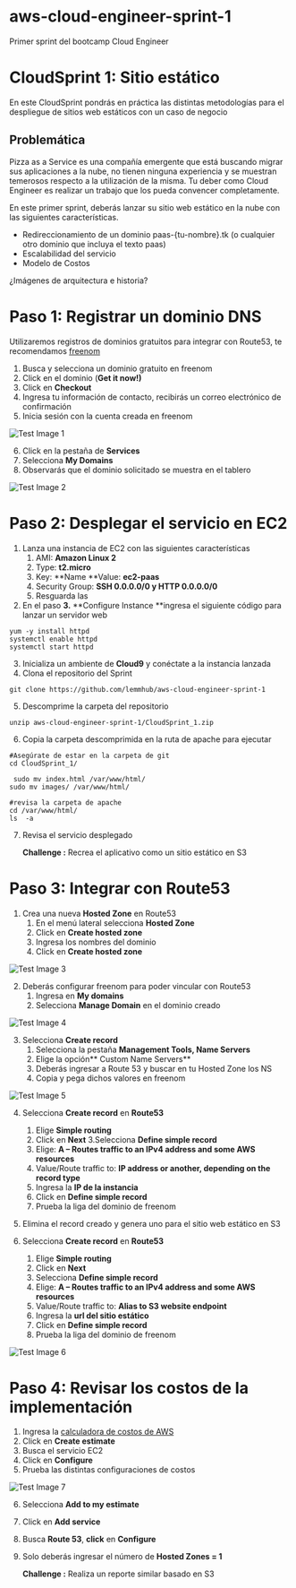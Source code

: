 # aws-cloud-engineer-sprint-1
Primer sprint del bootcamp Cloud Engineer


# CloudSprint 1: Sitio estático

En este CloudSprint pondrás en práctica las distintas metodologías para el despliegue de sitios  web estáticos con un caso de negocio




## Problemática

Pizza as a Service es una compañía emergente que está buscando migrar sus aplicaciones a la nube, no tienen ninguna experiencia y se muestran temerosos respecto a la utilización de la misma. Tu deber como Cloud Engineer es realizar un trabajo que los pueda convencer completamente.

En este primer sprint, deberás lanzar su sitio web estático en la nube con las siguientes características.



*   Redireccionamiento de un dominio paas-{tu-nombre}.tk  (o cualquier otro dominio que incluya el texto paas)
*   Escalabilidad del servicio
*   Modelo de Costos

¿Imágenes de arquitectura e historia?


# Paso 1: Registrar un dominio DNS

Utilizaremos registros de dominios gratuitos para integrar con Route53, te recomendamos [freenom](http://freenom.org/)



1. Busca y selecciona un dominio gratuito en freenom
2. Click en el dominio (**Get it now!)**
3. Click en **Checkout**
4. Ingresa tu información de contacto, recibirás un correo electrónico de confirmación
5. Inicia sesión con la cuenta creada en freenom

![Test Image 1](/images/pic-1.png)

6. Click en la pestaña de **Services**
7. Selecciona **My Domains**
8. Observarás que el dominio solicitado se muestra en el tablero


![Test Image 2](/images/pic-2.png)



# Paso 2: Desplegar el servicio en EC2



1. Lanza una instancia de EC2 con las siguientes características
    1.  AMI: **Amazon Linux 2**
    2. Type: **t2.micro**
    3. Key: **Name **Value: **ec2-paas**
    4. Security Group: **SSH 0.0.0.0/0 y HTTP 0.0.0.0/0**
    5. Resguarda las 
2. En el paso **3.** **Configure Instance **ingresa el siguiente código para lanzar un servidor web


```#!/bin/bash
yum -y install httpd
systemctl enable httpd
systemctl start httpd
```



3. Inicializa un ambiente de **Cloud9** y conéctate a la instancia lanzada
4. Clona el repositorio del Sprint

```
git clone https://github.com/lemmhub/aws-cloud-engineer-sprint-1 
```




5. Descomprime la carpeta del repositorio

```
unzip aws-cloud-engineer-sprint-1/CloudSprint_1.zip 
```



6. Copia la carpeta descomprimida en la ruta de apache para ejecutar
```
#Asegúrate de estar en la carpeta de git
cd CloudSprint_1/

 sudo mv index.html /var/www/html/
sudo mv images/ /var/www/html/

#revisa la carpeta de apache
cd /var/www/html/
ls  -a
```


7. Revisa el servicio desplegado


   <td><strong>Challenge :</strong> Recrea el aplicativo como un sitio estático en S3
   </td>



# Paso 3: Integrar con Route53



1.  Crea una nueva **Hosted Zone** en Route53 
    1. En el menú lateral selecciona **Hosted Zone**
    2. Click en **Create hosted zone**
    3. Ingresa los nombres del dominio
    4. Click en **Create  hosted zone**

![Test Image 3](/images/pic-3.png)



2. Deberás configurar freenom para poder vincular con Route53
    1. Ingresa en **My domains**
    2. Selecciona **Manage Domain** en el dominio creado

![Test Image 4](/images/pic-4.png)


3.  Selecciona **Create record**
    1. Selecciona la pestaña **Management Tools, Name Servers**
    2. Elige la opción** Custom Name Servers**
    3. Deberás ingresar a Route 53 y buscar en tu Hosted Zone los NS
    4. Copia y pega dichos valores en freenom

![Test Image 5](/images/pic-5.png)

4. Selecciona **Create record** en **Route53**
    1. Elige **Simple routing**
    2. Click en **Next**
    3.Selecciona **Define simple record**
    4. Elige: **A – Routes traffic to an IPv4 address and some AWS resources**
    5. Value/Route traffic to: **IP address or another, depending on the record type**
    6. Ingresa la **IP de la instancia**
    7. Click en **Define simple record**
    8. Prueba  la liga del dominio de freenom


        
5. Elimina el record creado y genera uno para el sitio web estático en S3
6. Selecciona **Create record** en **Route53**
    1. Elige **Simple routing**
    2. Click en **Next**
    3. Selecciona **Define simple record**
    4. Elige: **A – Routes traffic to an IPv4 address and some AWS resources**
    5. Value/Route traffic to: **Alias to S3 website endpoint**
    6. Ingresa la **url del sitio estático**
    7. Click en **Define simple record**
    8. Prueba  la liga del dominio de freenom

![Test Image 6](/images/pic-6.png)



# Paso 4: Revisar los costos de la implementación


1. Ingresa la [calculadora de costos de AWS](https://calculator.aws/#/)
2. Click en **Create estimate**
3. Busca el servicio EC2
4. Click en **Configure**
5. Prueba las distintas configuraciones de costos



![Test Image 7](/images/pic-7.png)


6. Selecciona **Add to my estimate**
7. Click en **Add service**
8. Busca **Route 53**, **click** en **Configure**
9. Solo deberás ingresar el número de **Hosted Zones = 1**


   <td><strong>Challenge :</strong> Realiza un reporte similar basado en S3
   </td>



